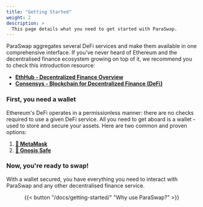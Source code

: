 ```yaml
---
title: "Getting Started"
weight: 2
description: >
  This page details what you need to get started with ParaSwap.
---
```


ParaSwap aggregates several DeFi services and make them available in one comprehensive interface. If you've never heard of Ethereum and the decentralised finance ecosystem growing on top of it, we recommend you to check this introduction resource:

- **[EthHub - Decentralized Finance Overview](https://docs.ethhub.io/built-on-ethereum/open-finance/what-is-open-finance/)**
- **[Consensys - Blockchain for Decentralized Finance (DeFi)](https://consensys.net/blockchain-use-cases/decentralized-finance/)**

### First, you need a wallet

Ethereum's DeFi operates in a permissionless manner: there are no checks required to use a given DeFi service. All you need to get aboard is a wallet - used to store and secure your assets. Here are two common and proven options:

1. **[🦊 MetaMask](https://metamask.io/)**
2. **[🔐 Gnosis Safe](https://gnosis-safe.io/)**

### Now, you're ready to swap!

With a wallet secured, you have everything you need to interact with ParaSwap and any other decentralised finance service. 

<div align ="center">{{< button "/docs/getting-started/" "Why use ParaSwap?" >}}</div>